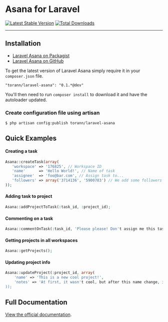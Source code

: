 # Asana for Laravel

[![Latest Stable Version](https://poser.pugx.org/torann/laravel-asana/v/stable.png)](https://packagist.org/packages/torann/laravel-asana) [![Total Downloads](https://poser.pugx.org/torann/laravel-asana/downloads.png)](https://packagist.org/packages/torann/laravel-asana)

----------

## Installation

- [Laravel Asana on Packagist](https://packagist.org/packages/torann/laravel-asana)
- [Laravel Asana on GitHub](https://github.com/torann/laravel-asana)

To get the latest version of Laravel Asana simply require it in your `composer.json` file.

~~~
"torann/laravel-asana": "0.1.*@dev"
~~~

You'll then need to run `composer install` to download it and have the autoloader updated.

### Create configuration file using artisan

```
$ php artisan config:publish torann/laravel-asana
```

## Quick Examples

#### Creating a task

```php
Asana::createTask(array(
   'workspace' => '176825', // Workspace ID
   'name'      => 'Hello World!', // Name of task
   'assignee'  => 'foo@bar.com', // Assign task to...
   'followers' => array('3714136', '5900783') // We add some followers to the task... (this time by ID)
));
```

#### Adding task to project

```php
Asana::addProjectToTask(:task_id, :project_id);
```

#### Commenting on a task

```php
Asana::commentOnTask(:task_id, 'Please please! Don't assign me this task!');
```

#### Getting projects in all workspaces

```php
Asana::getProjects();
```

#### Updating project info

```php
Asana::updateProject(:project_id, array(
    'name' => 'This is a new cool project!',
    'notes' => 'At first, it wasn't cool, but after this name change, it is!'
));
```

## Full Documentation

[View the official documentation](https://github.com/Torann/laravel-asana/wiki).